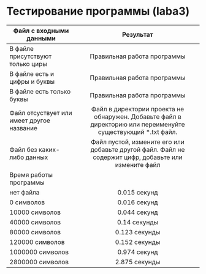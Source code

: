# Тестирование программы (laba3)
| Файл с входными данными| Результат | 
| -------------- |:-------------------:| 
| В файле присутствуют только циры    | Правильная работа программы   | 
| В файле есть и цифры и буквы    | Правильная работа программы | 
| В файле есть только буквы | Правильная работа программы   | 
| Файл отсуствует или имеет другое название | Файл в директории проекта не обнаружен. Добавьте файл в директорию или переименуйте существующий *.txt файл. |
| Файл без каких-либо данных | Файл пустой, измените его или добавьте другой файл. Файл не содержит цифр, добавьте или измените файл  |
| Время работы программы  |
| нет файла | 0.015 секунд |
| 0 символов  | 0.016 секунд |
| 10000 символов |  0.044 секунд |
| 40000 символов | 0.14 секунды |
| 80000 символов  | 0.123 секунды |
| 120000 символов | 0.152 секунды |
| 1000000 символов | 0.974 секунд |
| 2800000 символов | 2.875 секунды |
